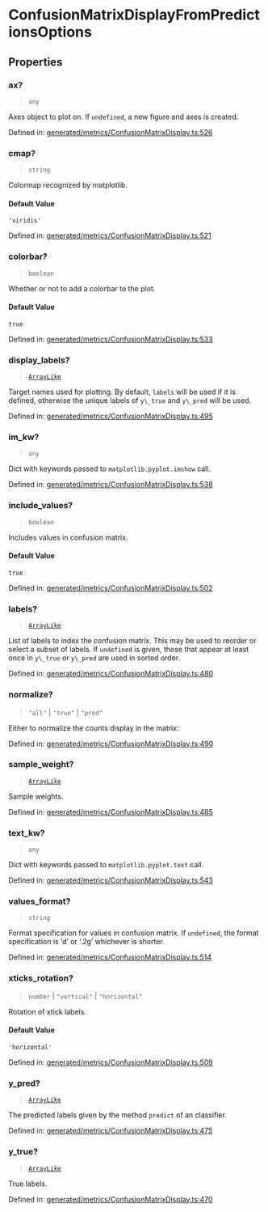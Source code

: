 # ConfusionMatrixDisplayFromPredictionsOptions

## Properties

### ax?

> `any`

Axes object to plot on. If `undefined`, a new figure and axes is created.

Defined in:  [generated/metrics/ConfusionMatrixDisplay.ts:526](https://github.com/transitive-bullshit/scikit-learn-ts/blob/b59c1ff/packages/sklearn/src/generated/metrics/ConfusionMatrixDisplay.ts#L526)

### cmap?

> `string`

Colormap recognized by matplotlib.

#### Default Value

`'viridis'`

Defined in:  [generated/metrics/ConfusionMatrixDisplay.ts:521](https://github.com/transitive-bullshit/scikit-learn-ts/blob/b59c1ff/packages/sklearn/src/generated/metrics/ConfusionMatrixDisplay.ts#L521)

### colorbar?

> `boolean`

Whether or not to add a colorbar to the plot.

#### Default Value

`true`

Defined in:  [generated/metrics/ConfusionMatrixDisplay.ts:533](https://github.com/transitive-bullshit/scikit-learn-ts/blob/b59c1ff/packages/sklearn/src/generated/metrics/ConfusionMatrixDisplay.ts#L533)

### display\_labels?

> [`ArrayLike`](../types/ArrayLike.md)

Target names used for plotting. By default, `labels` will be used if it is defined, otherwise the unique labels of `y\_true` and `y\_pred` will be used.

Defined in:  [generated/metrics/ConfusionMatrixDisplay.ts:495](https://github.com/transitive-bullshit/scikit-learn-ts/blob/b59c1ff/packages/sklearn/src/generated/metrics/ConfusionMatrixDisplay.ts#L495)

### im\_kw?

> `any`

Dict with keywords passed to `matplotlib.pyplot.imshow` call.

Defined in:  [generated/metrics/ConfusionMatrixDisplay.ts:538](https://github.com/transitive-bullshit/scikit-learn-ts/blob/b59c1ff/packages/sklearn/src/generated/metrics/ConfusionMatrixDisplay.ts#L538)

### include\_values?

> `boolean`

Includes values in confusion matrix.

#### Default Value

`true`

Defined in:  [generated/metrics/ConfusionMatrixDisplay.ts:502](https://github.com/transitive-bullshit/scikit-learn-ts/blob/b59c1ff/packages/sklearn/src/generated/metrics/ConfusionMatrixDisplay.ts#L502)

### labels?

> [`ArrayLike`](../types/ArrayLike.md)

List of labels to index the confusion matrix. This may be used to reorder or select a subset of labels. If `undefined` is given, those that appear at least once in `y\_true` or `y\_pred` are used in sorted order.

Defined in:  [generated/metrics/ConfusionMatrixDisplay.ts:480](https://github.com/transitive-bullshit/scikit-learn-ts/blob/b59c1ff/packages/sklearn/src/generated/metrics/ConfusionMatrixDisplay.ts#L480)

### normalize?

> `"all"` \| `"true"` \| `"pred"`

Either to normalize the counts display in the matrix:

Defined in:  [generated/metrics/ConfusionMatrixDisplay.ts:490](https://github.com/transitive-bullshit/scikit-learn-ts/blob/b59c1ff/packages/sklearn/src/generated/metrics/ConfusionMatrixDisplay.ts#L490)

### sample\_weight?

> [`ArrayLike`](../types/ArrayLike.md)

Sample weights.

Defined in:  [generated/metrics/ConfusionMatrixDisplay.ts:485](https://github.com/transitive-bullshit/scikit-learn-ts/blob/b59c1ff/packages/sklearn/src/generated/metrics/ConfusionMatrixDisplay.ts#L485)

### text\_kw?

> `any`

Dict with keywords passed to `matplotlib.pyplot.text` call.

Defined in:  [generated/metrics/ConfusionMatrixDisplay.ts:543](https://github.com/transitive-bullshit/scikit-learn-ts/blob/b59c1ff/packages/sklearn/src/generated/metrics/ConfusionMatrixDisplay.ts#L543)

### values\_format?

> `string`

Format specification for values in confusion matrix. If `undefined`, the format specification is ‘d’ or ‘.2g’ whichever is shorter.

Defined in:  [generated/metrics/ConfusionMatrixDisplay.ts:514](https://github.com/transitive-bullshit/scikit-learn-ts/blob/b59c1ff/packages/sklearn/src/generated/metrics/ConfusionMatrixDisplay.ts#L514)

### xticks\_rotation?

> `number` \| `"vertical"` \| `"horizontal"`

Rotation of xtick labels.

#### Default Value

`'horizontal'`

Defined in:  [generated/metrics/ConfusionMatrixDisplay.ts:509](https://github.com/transitive-bullshit/scikit-learn-ts/blob/b59c1ff/packages/sklearn/src/generated/metrics/ConfusionMatrixDisplay.ts#L509)

### y\_pred?

> [`ArrayLike`](../types/ArrayLike.md)

The predicted labels given by the method `predict` of an classifier.

Defined in:  [generated/metrics/ConfusionMatrixDisplay.ts:475](https://github.com/transitive-bullshit/scikit-learn-ts/blob/b59c1ff/packages/sklearn/src/generated/metrics/ConfusionMatrixDisplay.ts#L475)

### y\_true?

> [`ArrayLike`](../types/ArrayLike.md)

True labels.

Defined in:  [generated/metrics/ConfusionMatrixDisplay.ts:470](https://github.com/transitive-bullshit/scikit-learn-ts/blob/b59c1ff/packages/sklearn/src/generated/metrics/ConfusionMatrixDisplay.ts#L470)
